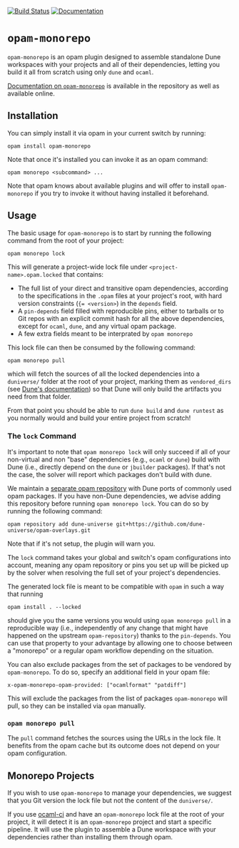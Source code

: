 [![Build Status](https://img.shields.io/endpoint?url=https%3A%2F%2Fci.ocamllabs.io%2Fbadge%2Focamllabs%2Fopam-monorepo%2Fmain&logo=ocaml)](https://ci.ocamllabs.io/github/ocamllabs/opam-monorepo) [![Documentation](https://img.shields.io/badge/doc-online-blue)](https://ocamllabs.io/opam-monorepo/opam-monorepo/index.html)

# `opam-monorepo`

`opam-monorepo` is an opam plugin designed to assemble standalone Dune workspaces
with your projects and all of their dependencies, letting you build it all from scratch
using only `dune` and `ocaml`.

[Documentation on `opam-monorepo`](https://ocamllabs.io/opam-monorepo/opam-monorepo/index.html) is available in the repository as well as available online.

## Installation

You can simply install it via opam in your current switch by running:

```
opam install opam-monorepo
```

Note that once it's installed you can invoke it as an opam command:
```
opam monorepo <subcommand> ...
```

Note that opam knows about available plugins and will offer to install `opam-monorepo`
if you try to invoke it without having installed it beforehand.

## Usage

The basic usage for `opam-monorepo` is to start by running the following command from the root
of your project:
```
opam monorepo lock
```

This will generate a project-wide lock file under `<project-name>.opam.locked` that contains:
- The full list of your direct and transitive opam dependencies, according to the specifications
  in the `.opam` files at your project's root, with hard version constraints (`{= <version>`) in
  the `depends` field.
- A `pin-depends` field filled with reproducible pins, either to tarballs or to Git repos with an
  explicit commit hash for all the above dependencies, except for `ocaml`, `dune`, and any virtual
  opam package.
- A few extra fields meant to be interprated by `opam monorepo`

This lock file can then be consumed by the following command:
```
opam monorepo pull
```
which will fetch the sources of all the locked dependencies into a `duniverse/` folder at the root of
your project, marking them as `vendored_dirs` (see
[Dune's documentation](https://dune.readthedocs.io/en/latest/dune-files.html#vendored-dirs-since-1-11))
so that Dune will only build the artifacts you need from that folder.

From that point you should be able to run `dune build` and `dune runtest` as you normally would and
build your entire project from scratch!

### The `lock` Command

It's important to note that `opam monorepo lock` will only succeed if all of your non-virtual and
non "base" dependencies (e.g., `ocaml` or `dune`) build with Dune (i.e., directly depend on the `dune`
or `jbuilder` packages).
If that's not the case, the solver will report which packages don't build with dune.

We maintain a [separate opam repository](https://github.com/dune-universe/opam-overlays) with Dune
ports of commonly used opam packages. If you have non-Dune dependencies, we advise adding
this repository before running `opam monorepo lock`. You can do so by running the following command:
```
opam repository add dune-universe git+https://github.com/dune-universe/opam-overlays.git
```
Note that if it's not setup, the plugin will warn you.

The `lock` command takes your global and switch's opam configurations into account, meaning any
opam repository or pins you set up will be picked up by the solver when resolving the full set of
your project's dependencies.

The generated lock file is meant to be compatible with `opam` in such a way that running 

```
opam install . --locked
``` 

should give you the same versions you would using `opam monorepo pull` in
a reproducible way (i.e., independently of any change that might have happened on the upstream
`opam-repository`) thanks to the `pin-depends`.
You can use that property to your advantage by allowing one to choose between a "monorepo" or a
regular opam workflow depending on the situation.

You can also exclude packages from the set of packages to
be vendored by `opam-monorepo`. To do so, specify an additional field in
your opam file:

```
x-opam-monorepo-opam-provided: ["ocamlformat" "patdiff"]
```

This will exclude the packages from the list of packages `opam-monorepo` will
pull, so they can be installed via `opam` manually.

### `opam monorepo pull`

The `pull` command fetches the sources using the URLs in the lock file. It benefits from the opam
cache but its outcome does not depend on your opam configuration.

## Monorepo Projects

If you wish to use `opam-monorepo` to manage your dependencies, we suggest that you Git version the
lock file but not the content of the `duniverse/`.

If you use [ocaml-ci](https://github.com/ocurrent/ocaml-ci) and have an `opam-monorepo` lock file at
the root of your project, it will detect it is an `opam-monorepo` project and start a specific
pipeline. It will use the plugin to assemble a Dune workspace with your dependencies rather
than installing them through opam.
